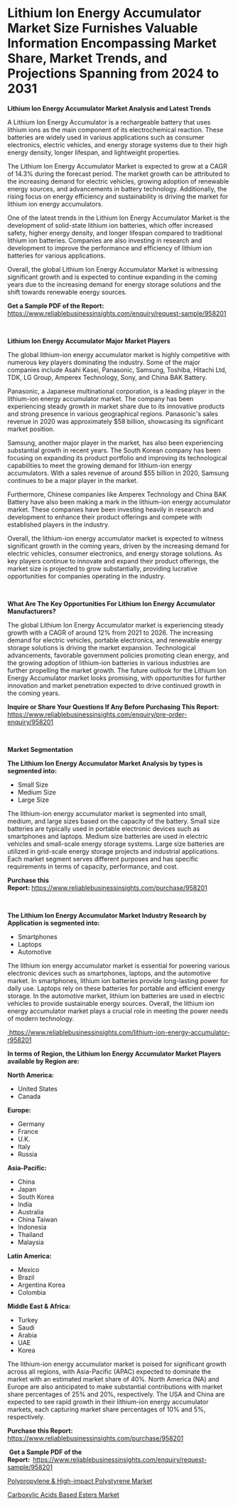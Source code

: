 <p><h1>Lithium Ion Energy Accumulator Market Size Furnishes Valuable Information Encompassing Market Share, Market Trends, and Projections Spanning from 2024 to 2031</h1></p><p><strong>Lithium Ion Energy Accumulator Market Analysis and Latest Trends</strong></p>
<p><p>A Lithium Ion Energy Accumulator is a rechargeable battery that uses lithium ions as the main component of its electrochemical reaction. These batteries are widely used in various applications such as consumer electronics, electric vehicles, and energy storage systems due to their high energy density, longer lifespan, and lightweight properties.</p><p>The Lithium Ion Energy Accumulator Market is expected to grow at a CAGR of 14.3% during the forecast period. The market growth can be attributed to the increasing demand for electric vehicles, growing adoption of renewable energy sources, and advancements in battery technology. Additionally, the rising focus on energy efficiency and sustainability is driving the market for lithium ion energy accumulators.</p><p>One of the latest trends in the Lithium Ion Energy Accumulator Market is the development of solid-state lithium ion batteries, which offer increased safety, higher energy density, and longer lifespan compared to traditional lithium ion batteries. Companies are also investing in research and development to improve the performance and efficiency of lithium ion batteries for various applications.</p><p>Overall, the global Lithium Ion Energy Accumulator Market is witnessing significant growth and is expected to continue expanding in the coming years due to the increasing demand for energy storage solutions and the shift towards renewable energy sources.</p></p>
<p><strong>Get a Sample PDF of the Report:&nbsp;</strong> <a href="https://www.reliablebusinessinsights.com/enquiry/request-sample/958201">https://www.reliablebusinessinsights.com/enquiry/request-sample/958201</a></p>
<p>&nbsp;</p>
<p><strong>Lithium Ion Energy Accumulator Major Market Players</strong></p>
<p><p>The global lithium-ion energy accumulator market is highly competitive with numerous key players dominating the industry. Some of the major companies include Asahi Kasei, Panasonic, Samsung, Toshiba, Hitachi Ltd, TDK, LG Group, Amperex Technology, Sony, and China BAK Battery. </p><p>Panasonic, a Japanese multinational corporation, is a leading player in the lithium-ion energy accumulator market. The company has been experiencing steady growth in market share due to its innovative products and strong presence in various geographical regions. Panasonic's sales revenue in 2020 was approximately $58 billion, showcasing its significant market position.</p><p>Samsung, another major player in the market, has also been experiencing substantial growth in recent years. The South Korean company has been focusing on expanding its product portfolio and improving its technological capabilities to meet the growing demand for lithium-ion energy accumulators. With a sales revenue of around $55 billion in 2020, Samsung continues to be a major player in the market.</p><p>Furthermore, Chinese companies like Amperex Technology and China BAK Battery have also been making a mark in the lithium-ion energy accumulator market. These companies have been investing heavily in research and development to enhance their product offerings and compete with established players in the industry.</p><p>Overall, the lithium-ion energy accumulator market is expected to witness significant growth in the coming years, driven by the increasing demand for electric vehicles, consumer electronics, and energy storage solutions. As key players continue to innovate and expand their product offerings, the market size is projected to grow substantially, providing lucrative opportunities for companies operating in the industry.</p></p>
<p>&nbsp;</p>
<p><strong>What Are The Key Opportunities For Lithium Ion Energy Accumulator Manufacturers?</strong></p>
<p><p>The global Lithium Ion Energy Accumulator market is experiencing steady growth with a CAGR of around 12% from 2021 to 2026. The increasing demand for electric vehicles, portable electronics, and renewable energy storage solutions is driving the market expansion. Technological advancements, favorable government policies promoting clean energy, and the growing adoption of lithium-ion batteries in various industries are further propelling the market growth. The future outlook for the Lithium Ion Energy Accumulator market looks promising, with opportunities for further innovation and market penetration expected to drive continued growth in the coming years.</p></p>
<p><strong>Inquire or Share Your Questions If Any Before Purchasing This Report:</strong> <a href="https://www.reliablebusinessinsights.com/enquiry/pre-order-enquiry/958201">https://www.reliablebusinessinsights.com/enquiry/pre-order-enquiry/958201</a></p>
<p>&nbsp;</p>
<p><strong>Market Segmentation</strong></p>
<p><strong>The Lithium Ion Energy Accumulator Market Analysis by types is segmented into:</strong></p>
<p><ul><li>Small Size</li><li>Medium Size</li><li>Large Size</li></ul></p>
<p><p>The lithium-ion energy accumulator market is segmented into small, medium, and large sizes based on the capacity of the battery. Small size batteries are typically used in portable electronic devices such as smartphones and laptops. Medium size batteries are used in electric vehicles and small-scale energy storage systems. Large size batteries are utilized in grid-scale energy storage projects and industrial applications. Each market segment serves different purposes and has specific requirements in terms of capacity, performance, and cost.</p></p>
<p><strong>Purchase this Report:&nbsp;</strong><a href="https://www.reliablebusinessinsights.com/purchase/958201">https://www.reliablebusinessinsights.com/purchase/958201</a></p>
<p>&nbsp;</p>
<p><strong>The Lithium Ion Energy Accumulator Market Industry Research by Application is segmented into:</strong></p>
<p><ul><li>Smartphones</li><li>Laptops</li><li>Automotive</li></ul></p>
<p><p>The lithium ion energy accumulator market is essential for powering various electronic devices such as smartphones, laptops, and the automotive market. In smartphones, lithium ion batteries provide long-lasting power for daily use. Laptops rely on these batteries for portable and efficient energy storage. In the automotive market, lithium ion batteries are used in electric vehicles to provide sustainable energy sources. Overall, the lithium ion energy accumulator market plays a crucial role in meeting the power needs of modern technology.</p></p>
<p><a href="https://www.reliablebusinessinsights.com/lithium-ion-energy-accumulator-r958201">&nbsp;https://www.reliablebusinessinsights.com/lithium-ion-energy-accumulator-r958201</a></p>
<p><strong>In terms of Region, the Lithium Ion Energy Accumulator Market Players available by Region are:</strong></p>
<p>
    <p> <strong> North America: </strong>
        <ul>
            <li>United States</li>
            <li>Canada</li>
        </ul>
        </p> 
    <p> <strong> Europe: </strong>
        <ul>
            <li>Germany</li>
            <li>France</li>
            <li>U.K.</li>
            <li>Italy</li>
            <li>Russia</li>
        </ul>
        </p> 
    <p> <strong> Asia-Pacific: </strong>
        <ul>
            <li>China</li>
            <li>Japan</li>
            <li>South Korea</li>
            <li>India</li>
            <li>Australia</li>
            <li>China Taiwan</li>
            <li>Indonesia</li>
            <li>Thailand</li>
            <li>Malaysia</li>
        </ul>
        </p> 
    <p> <strong> Latin America: </strong>
        <ul>
            <li>Mexico</li>
            <li>Brazil</li>
            <li>Argentina Korea</li>
            <li>Colombia</li>
        </ul>
        </p> 
    <p> <strong> Middle East & Africa: </strong>
        <ul>
            <li>Turkey</li>
            <li>Saudi</li>
            <li>Arabia</li>
            <li>UAE</li>
            <li>Korea</li>
        </ul>
    </p>
    </p>
<p><p>The lithium-ion energy accumulator market is poised for significant growth across all regions, with Asia-Pacific (APAC) expected to dominate the market with an estimated market share of 40%. North America (NA) and Europe are also anticipated to make substantial contributions with market share percentages of 25% and 20%, respectively. The USA and China are expected to see rapid growth in their lithium-ion energy accumulator markets, each capturing market share percentages of 10% and 5%, respectively.</p></p>
<p><strong>Purchase this Report: </strong><a href="https://www.reliablebusinessinsights.com/purchase/958201">https://www.reliablebusinessinsights.com/purchase/958201</a></p>
<p>&nbsp;<strong>Get a Sample PDF of the Report:&nbsp;&nbsp;</strong><a href="https://www.reliablebusinessinsights.com/enquiry/request-sample/958201">https://www.reliablebusinessinsights.com/enquiry/request-sample/958201</a></p>
<p><strong></strong></p>
<p><p><a href="https://github.com/angelajermaine/Market-Research-Report-List-5/blob/main/polypropylene-high-impact-polystyrene-market.md">Polypropylene & High-impact Polystyrene Market</a></p><p><a href="https://github.com/hrhzhypq19/Market-Research-Report-List-1/blob/main/carboxylic-acids-based-esters-market.md">Carboxylic Acids Based Esters Market</a></p></p>